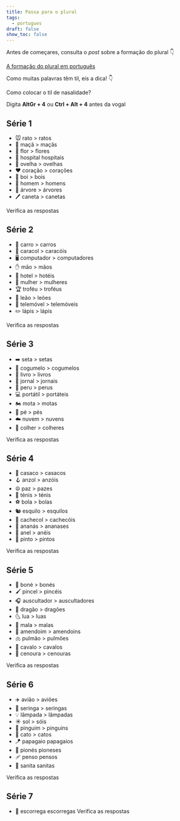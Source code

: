 ```yaml
---
title: Passa para o plural
tags:
  - portugues
draft: false
show_toc: false
---
```

Antes de começares, consulta o *post* sobre a formação do plural 👇

[A formação do plural em português
](https://laurarubio.net/posts/a-formacao-do-plural-em-portugues/)


Como muitas palavras têm til, eis a dica!  👇

<article> 
Como colocar o til de nasalidade?

Digita **AltGr + 4** ou **Ctrl + Alt + 4** antes da vogal
</article>

## Série 1
- <e-moji>🐭</e-moji> rato > <e-answer readonly>ratos</e-answer>
- <e-moji>🍏</e-moji> maçã > <e-answer>maçãs</e-answer>
- <e-moji>🌸</e-moji> flor > <e-answer>flores</e-answer>
- <e-moji>🏥</e-moji> hospital <e-answer>hospitais</e-answer>
- <e-moji>🐑</e-moji> ovelha > <e-answer>ovelhas</e-answer>
- <e-moji>❤️</e-moji> coração > <e-answer>corações</e-answer>
- <e-moji>🐂</e-moji> boi > <e-answer>bois</e-answer>
- <e-moji>👨</e-moji> homem > <e-answer>homens</e-answer>
- <e-moji>🌳</e-moji> árvore > <e-answer>árvores</e-answer>
- <e-moji>🖊️</e-moji> caneta > <e-answer>canetas</e-answer> 

<e-validate>Verifica as respostas</e-validate>

## Série 2
- <e-moji>🚗</e-moji> carro > <e-answer>carros</e-answer>
- <e-moji>🐌</e-moji> caracol > <e-answer>caracóis</e-answer>
- <e-moji>🖥️</e-moji> computador > <e-answer>computadores</e-answer>
- <e-moji>✋</e-moji> mão > <e-answer>mãos</e-answer>
- <e-moji>🏨</e-moji> hotel > <e-answer>hotéis</e-answer>
- <e-moji>👩</e-moji> mulher > <e-answer>mulheres</e-answer>
- <e-moji>🏆</e-moji> troféu > <e-answer>troféus</e-answer>
- <e-moji>🦁</e-moji> leão > <e-answer>leões</e-answer>
- <e-moji>📱</e-moji> telemóvel > <e-answer>telemóveis</e-answer>
- <e-moji>✏️</e-moji> lápis > <e-answer>lápis</e-answer>

<e-validate>Verifica as respostas</e-validate>

## Série 3
- <e-moji>➡️</e-moji> seta >  <e-answer>setas</e-answer>
- <e-moji>🍄</e-moji> cogumelo > <e-answer>cogumelos</e-answer>
- <e-moji>📗</e-moji> livro > <e-answer>livros</e-answer>
- <e-moji>📰</e-moji> jornal > <e-answer>jornais</e-answer>
- <e-moji>🦃</e-moji> peru > <e-answer>perus</e-answer>
- <e-moji>💻</e-moji> portátil > <e-answer>portáteis</e-answer>
- <e-moji>🏍️</e-moji> mota > <e-answer>motas</e-answer>
- <e-moji>🦶</e-moji> pé >  <e-answer>pés</e-answer>
- <e-moji>☁️</e-moji> nuvem > <e-answer>nuvens</e-answer>
- <e-moji>🥄</e-moji> colher > <e-answer>colheres</e-answer>

<e-validate>Verifica as respostas</e-validate>

## Série 4
- <e-moji>🧥</e-moji> casaco > <e-answer>casacos</e-answer>
- <e-moji>🪝</e-moji> anzol > <e-answer>anzóis</e-answer>
- <e-moji>☮️</e-moji> paz > <e-answer>pazes</e-answer>
- <e-moji>👟</e-moji> ténis > <e-answer>ténis</e-answer>
- <e-moji>⚽</e-moji> bola > <e-answer>bolas</e-answer>
- <e-moji>🐿️</e-moji> esquilo > <e-answer>esquilos</e-answer>
- <e-moji>🧣</e-moji> cachecol > <e-answer>cachecóis</e-answer>
- <e-moji>🍍</e-moji> ananás > <e-answer>ananases</e-answer>
- <e-moji>💍</e-moji> anel > <e-answer>anéis</e-answer>
- <e-moji>🐤</e-moji> pinto > <e-answer>pintos</e-answer>

<e-validate>Verifica as respostas</e-validate>

## Série 5
- <e-moji>🧢</e-moji> boné > <e-answer>bonés</e-answer>
- <e-moji>🖌️</e-moji> pincel > <e-answer>pincéis</e-answer>
- <e-moji>🎧</e-moji> auscultador > <e-answer>auscultadores</e-answer>
- <e-moji>🐉</e-moji> dragão > <e-answer>dragões</e-answer>
- <e-moji>🌜</e-moji> lua > <e-answer>luas</e-answer>
- <e-moji>🧳</e-moji> mala > <e-answer>malas</e-answer>
- <e-moji>🥜</e-moji> amendoim > <e-answer> amendoins</e-answer>
- <e-moji>🫁</e-moji> pulmão > <e-answer>pulmões</e-answer>
- <e-moji>🐎</e-moji> cavalo > <e-answer>cavalos</e-answer>
- <e-moji>🥕</e-moji> cenoura > <e-answer>cenouras</e-answer>

<e-validate>Verifica as respostas</e-validate>

## Série 6
- <e-moji>✈️</e-moji> avião > <e-answer>aviões</e-answer>
- <e-moji>💉</e-moji> seringa > <e-answer>seringas</e-answer>
- <e-moji>💡</e-moji> lâmpada > <e-answer>lâmpadas</e-answer>
- <e-moji>☀️</e-moji> sol > <e-answer>sóis</e-answer>
- <e-moji>🐧</e-moji> pinguim > <e-answer>pinguins</e-answer>
- <e-moji>🌵</e-moji> cato > <e-answer>catos</e-answer>
- <e-moji>🪁</e-moji> papagaio <e-answer>papagaios</e-answer>
- <e-moji>📌</e-moji> pionés <e-answer>pioneses</e-answer>
- <e-moji>🩹</e-moji> penso <e-answer>pensos</e-answer>
- <e-moji>🚽</e-moji> sanita <e-answer>sanitas</e-answer>

<e-validate>Verifica as respostas</e-validate>

## Série 7

- <e-moji>🛝</e-moji> escorrega <e-answer>escorregas</e-answer>
<e-validate>Verifica as respostas</e-validate>
